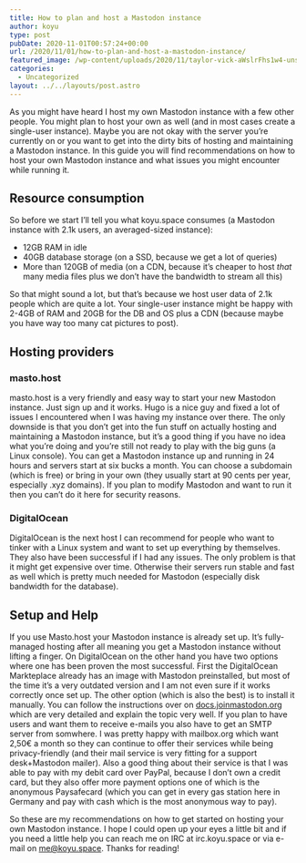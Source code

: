 ```yaml
---
title: How to plan and host a Mastodon instance
author: koyu
type: post
pubDate: 2020-11-01T00:57:24+00:00
url: /2020/11/01/how-to-plan-and-host-a-mastodon-instance/
featured_image: /wp-content/uploads/2020/11/taylor-vick-aWslrFhs1w4-unsplash.jpg
categories:
  - Uncategorized
layout: ../../layouts/post.astro
---
```

 

As you might have heard I host my own Mastodon instance with a few other people. You might plan to host your own as well (and in most cases create a single-user instance). Maybe you are not okay with the server you&#8217;re currently on or you want to get into the dirty bits of hosting and maintaining a Mastodon instance. In this guide you will find recommendations on how to host your own Mastodon instance and what issues you might encounter while running it.

## Resource consumption

So before we start I&#8217;ll tell you what koyu.space consumes (a Mastodon instance with 2.1k users, an averaged-sized instance):

  * 12GB RAM in idle
  * 40GB database storage (on a SSD, because we get a lot of queries)
  * More than 120GB of media (on a CDN, because it&#8217;s cheaper to host _that_ many media files plus we don&#8217;t have the bandwidth to stream all this)

So that might sound a lot, but that&#8217;s because we host user data of 2.1k people which are quite a lot. Your single-user instance might be happy with 2-4GB of RAM and 20GB for the DB and OS plus a CDN (because maybe you have way too many cat pictures to post).

## Hosting providers

### masto.host

masto.host is a very friendly and easy way to start your new Mastodon instance. Just sign up and it works. Hugo is a nice guy and fixed a lot of issues I encountered when I was having my instance over there. The only downside is that you don&#8217;t get into the fun stuff on actually hosting and maintaining a Mastodon instance, but it&#8217;s a good thing if you have no idea what you&#8217;re doing and you&#8217;re still not ready to play with the big guns (a Linux console). You can get a Mastodon instance up and running in 24 hours and servers start at six bucks a month. You can choose a subdomain (which is free) or bring in your own (they usually start at 90 cents per year, especially .xyz domains). If you plan to modify Mastodon and want to run it then you can&#8217;t do it here for security reasons.

### DigitalOcean

DigitalOcean is the next host I can recommend for people who want to tinker with a Linux system and want to set up everything by themselves. They also have been successful if I had any issues. The only problem is that it might get expensive over time. Otherwise their servers run stable and fast as well which is pretty much needed for Mastodon (especially disk bandwidth for the database).

## Setup and Help

If you use Masto.host your Mastodon instance is already set up. It&#8217;s fully-managed hosting after all meaning you get a Mastodon instance without lifting a finger. On DigitalOcean on the other hand you have two options where one has been proven the most successful. First the DigitalOcean Markteplace already has an image with Mastodon preinstalled, but most of the time it&#8217;s a very outdated version and I am not even sure if it works correctly once set up. The other option (which is also the best) is to install it manually. You can follow the instructions over on <a rel="noreferrer noopener" href="https://docs.joinmastodon.org" data-type="URL" data-id="https://docs.joinmastodon.org" target="_blank">docs.joinmastodon.org</a> which are very detailed and explain the topic very well. If you plan to have users and want them to receive e-mails you also have to get an SMTP server from somwhere. I was pretty happy with mailbox.org which want 2,50€ a month so they can continue to offer their services while being privacy-friendly (and their mail service is very fitting for a support desk+Mastodon mailer). Also a good thing about their service is that I was able to pay with my debit card over PayPal, because I don&#8217;t own a credit card, but they also offer more payment options one of which is the anonymous Paysafecard (which you can get in every gas station here in Germany and pay with cash which is the most anonymous way to pay).



So these are my recommendations on how to get started on hosting your own Mastodon instance. I hope I could open up your eyes a little bit and if you need a little help you can reach me on IRC at irc.koyu.space or via e-mail on me@koyu.space. Thanks for reading!